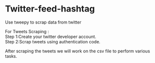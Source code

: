 # Twitter-feed-hashtag
Use tweepy to scrap data from twitter

For Tweets Scraping :<br />
Step 1:Create your twitter developer account.<br />
Step 2:Scrap tweets using authentication code.<br />

After scraping the tweets we will work on the csv file to perform various tasks.
